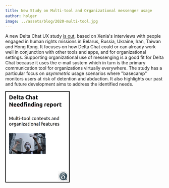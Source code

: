 ```yaml
---
title: New Study on Multi-tool and Organizational messenger usage
author: holger
image: ../assets/blog/2020-multi-tool.jpg
---
```


A new Delta Chat UX study [is out](../assets/blog/2020-03-multitool-needfinding.pdf), 
based on Xenia's interviews with people engaged in human rights missions in Belarus, 
Russia, Ukraine, Iran, Taiwan and Hong Kong.  It focuses on how Delta
Chat could or can already work well in conjunction with other tools and
apps, and for organizational settings.  Supporting organizational use of
messenging is a good fit for Delta Chat because it uses the e-mail
system which in turn is the primary communication tool for organizations
virtually everywhere.  The study has a particular focus on *asymmetric*
usage scenarios where "basecamp" monitors users at risk of detention and
abduction. It also highlights our past and future development aims to
address the identified needs. 

<a href="../assets/blog/2020-03-multitool-needfinding.pdf">
    <img src="../assets/blog/2020-03-31-needfinding_frontpage.png"
         width="200" style="border-width: 2px; border-color: black; border-style: solid;"/>
</a>

